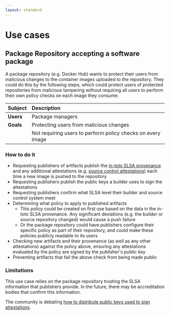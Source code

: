 ```yaml
---
layout: standard
---
```


# Use cases

## Package Repository accepting a software package

A package repository (e.g. Docker Hub) wants to protect their users from malicious changes to the container images uploaded to the repository. They could do this by the following steps, which could protect users of protected repositories from malicious tampering without requiring all users to perform their own policy checks on each image they consume.

| Subject   | Description                                                 |
|:----------|:------------------------------------------------------------|
| **Users** | Package managers                                            |
| **Goals** | Protecting users from malicious changes                     |
|           | Not requiring users to perform policy checks on every image |

### How to do it

-   Requesting publishers of artifacts publish the [in-toto SLSA provenance](https://slsa.dev/provenance) and any additional attestations (e.g. [source control attestations](https://github.com/in-toto/attestation/issues/47)) each time a new image is pushed to the repository
-   Requesting publishers publish the public keys a builder uses to sign the attestations
-   Requesting publishers confirm what SLSA level their builder and source control system meet
-   Determining what policy to apply to published artifacts
    -   This policy could be created on first use based on the data in the in-toto SLSA provenance. Any significant deviations (e.g. the builder or source repository changed) would cause a push failure
    -   Or the package repository could have publishers configure their specific policy as part of their repository, and could make these policies publicly readable to its users
-   Checking new artifacts and their provenance (as well as any other attestations) against the policy above, ensuring any attestations evaluated by the policy are signed by the publisher's public key
-   Preventing artifacts that fail the above check from being made public

### Limitations

This use case relies on the package repository trusting the SLSA information that publishers provide. In the future, there may be accreditation bodies that confirm this information.

The community is debating [how to distribute public keys used to sign attestations](https://github.com/slsa-framework/slsa/issues/101).
